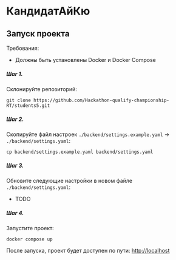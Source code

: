 # КандидатАйКю

## Запуск проекта

Требования:
- Должны быть установлены Docker и Docker Compose 

##### Шаг 1.

Склонируйте репозиторий:

```
git clone https://github.com/Hackathon-qualify-championship-RT/students5.git
```

##### Шаг 2.

Скопируйте файл настроек `./backend/settings.example.yaml` -> `./backend/settings.yaml`:

```
cp backend/settings.example.yaml backend/settings.yaml
```

##### Шаг 3.

Обновите следующие настройки в новом файле `./backend/settings.yaml`:

- TODO

##### Шаг 4.

Запустите проект:

```
docker compose up
```

После запуска, проект будет доступен по пути: [http://localhost](http://localhost)
